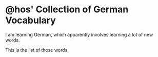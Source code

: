 # @hos' Collection of German Vocabulary

I am learning German, which apparently involves learning a lot of new words.

This is the list of those words.
